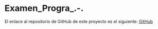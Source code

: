 # Examen_Progra_.-.

El enlace al repositorio de GitHub de este proyecto es el siguiente: [GitHub](https://github.com/migueliiin/Examen_Progra_.-..git)